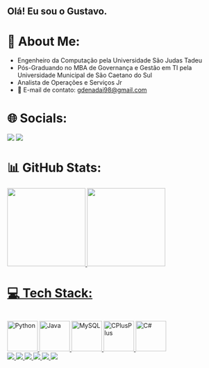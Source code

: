## Olá! Eu sou o Gustavo.

# 💫 About Me:
- Engenheiro da Computação pela Universidade São Judas Tadeu
- Pós-Graduando no MBA de Governança e Gestão em TI pela Universidade Municipal de São Caetano do Sul
- Analista de Operações e Serviços Jr
- 📧 E-mail de contato: gdenadai98@gmail.com

# 🌐 Socials:
<div>
<a href="(https://www.linkedin.com/in/gustavo-s-b99278191/)" target="_blank"><img src="https://img.shields.io/badge/LinkedIn-0A66C2?style=for-the-badge&logo=linkedin&logoColor=white" target="_blank"></a>
<a href="mailto:gdenadai98@gmail.com" target="_blank"><img src="https://img.shields.io/badge/Gmail-EA4335?style=for-the-badge&logo=gmail&logoColor=white" target="_blank"></a>

</div>

# 📊 GitHub Stats:
<div>
  
<a href="https://github.com/Salva2022">
<img height="180em" src="https://github-readme-stats.vercel.app/api?username=Salva2022&show_icons=true&theme=dracula&include_all_commits=true&count_private=true"/>
<img height="180em" src="https://github-readme-stats.vercel.app/api/top-langs/?username=Salva2022&layout=compact&langs_count=10&theme=dracula"/>

</div>

# 💻 Tech Stack:
<div>

<div style="display: inline_block"><br>
<img src="https://cdn.jsdelivr.net/gh/devicons/devicon@latest/icons/python/python-original-wordmark.svg" height="70" alt="Python">
<img src="https://cdn.jsdelivr.net/gh/devicons/devicon@latest/icons/java/java-original-wordmark.svg" height="70" alt="Java">
<img src="https://cdn.jsdelivr.net/gh/devicons/devicon@latest/icons/mysql/mysql-original-wordmark.svg" height="70" alt="MySQL">
<img src="https://cdn.jsdelivr.net/gh/devicons/devicon@latest/icons/cplusplus/cplusplus-original.svg" height="70" alt="CPlusPlus">
<img src="https://cdn.jsdelivr.net/gh/devicons/devicon@latest/icons/csharp/csharp-original.svg" height="70" alt="C#">
      
</div>

<div>
<img src="https://img.shields.io/badge/Python-3776AB?style=for-the-badge&logo=python&logoColor=white" >
<img src="https://img.shields.io/badge/Java-007396?style=for-the-badge&logo=java&logoColor=white" >
<img src="https://img.shields.io/badge/MySQL-4479A1?style=for-the-badge&logo=mysql&logoColor=white" >
<img src="https://img.shields.io/badge/C%2B%2B-00599C?style=for-the-badge&logo=cplusplus&logoColor=white" >
<img src="https://img.shields.io/badge/C%23-239120?style=for-the-badge&logo=csharp&logoColor=white" >
<img src="https://img.shields.io/badge/HTML-E34F26?style=for-the-badge&logo=html&logoColor=white" >  
</div>
